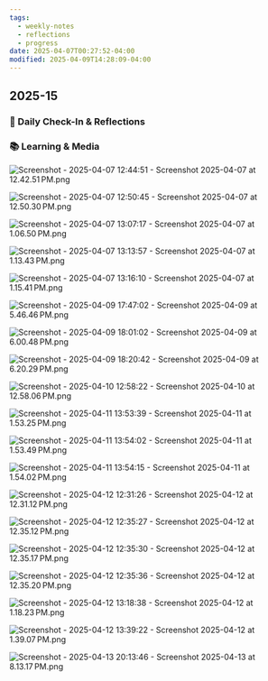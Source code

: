 ```yaml
---
tags:
  - weekly-notes
  - reflections
  - progress
date: 2025-04-07T00:27:52-04:00
modified: 2025-04-09T14:28:09-04:00
---
```

## 2025-15
### 🌟 Daily Check-In & Reflections

<!-- Note any physical activity, mindfulness practice, or self-care -->

### 📚 Learning & Media
<!-- Books, articles, movies, TV shows, podcasts consumed -->

![Screenshot - 2025-04-07 12:44:51 - Screenshot 2025-04-07 at 12.42.51 PM.png](http://res.cloudinary.com/ejf/image/upload/v1744044290/Screenshot_2025-04-07_at_12.42.51_PM.png)

![Screenshot - 2025-04-07 12:50:45 - Screenshot 2025-04-07 at 12.50.30 PM.png](http://res.cloudinary.com/ejf/image/upload/v1744044643/Screenshot_2025-04-07_at_12.50.30_PM.png)

![Screenshot - 2025-04-07 13:07:17 - Screenshot 2025-04-07 at 1.06.50 PM.png](http://res.cloudinary.com/ejf/image/upload/v1744045636/Screenshot_2025-04-07_at_1.06.50_PM.png)

![Screenshot - 2025-04-07 13:13:57 - Screenshot 2025-04-07 at 1.13.43 PM.png](http://res.cloudinary.com/ejf/image/upload/v1744046035/Screenshot_2025-04-07_at_1.13.43_PM.png)

![Screenshot - 2025-04-07 13:16:10 - Screenshot 2025-04-07 at 1.15.41 PM.png](http://res.cloudinary.com/ejf/image/upload/v1744046169/Screenshot_2025-04-07_at_1.15.41_PM.png)

![Screenshot - 2025-04-09 17:47:02 - Screenshot 2025-04-09 at 5.46.46 PM.png](http://res.cloudinary.com/ejf/image/upload/v1744235221/Screenshot_2025-04-09_at_5.46.46_PM.png)

![Screenshot - 2025-04-09 18:01:02 - Screenshot 2025-04-09 at 6.00.48 PM.png](http://res.cloudinary.com/ejf/image/upload/v1744236061/Screenshot_2025-04-09_at_6.00.48_PM.png)

![Screenshot - 2025-04-09 18:20:42 - Screenshot 2025-04-09 at 6.20.29 PM.png](http://res.cloudinary.com/ejf/image/upload/v1744237242/Screenshot_2025-04-09_at_6.20.29_PM.png)

![Screenshot - 2025-04-10 12:58:22 - Screenshot 2025-04-10 at 12.58.06 PM.png](http://res.cloudinary.com/ejf/image/upload/v1744304301/Screenshot_2025-04-10_at_12.58.06_PM.png)

![Screenshot - 2025-04-11 13:53:39 - Screenshot 2025-04-11 at 1.53.25 PM.png](http://res.cloudinary.com/ejf/image/upload/v1744394018/Screenshot_2025-04-11_at_1.53.25_PM.png)

![Screenshot - 2025-04-11 13:54:02 - Screenshot 2025-04-11 at 1.53.49 PM.png](http://res.cloudinary.com/ejf/image/upload/v1744394041/Screenshot_2025-04-11_at_1.53.49_PM.png)

![Screenshot - 2025-04-11 13:54:15 - Screenshot 2025-04-11 at 1.54.02 PM.png](http://res.cloudinary.com/ejf/image/upload/v1744394054/Screenshot_2025-04-11_at_1.54.02_PM.png)

![Screenshot - 2025-04-12 12:31:26 - Screenshot 2025-04-12 at 12.31.12 PM.png](http://res.cloudinary.com/ejf/image/upload/v1744475485/Screenshot_2025-04-12_at_12.31.12_PM.png)

![Screenshot - 2025-04-12 12:35:27 - Screenshot 2025-04-12 at 12.35.12 PM.png](http://res.cloudinary.com/ejf/image/upload/v1744475726/Screenshot_2025-04-12_at_12.35.12_PM.png)

![Screenshot - 2025-04-12 12:35:30 - Screenshot 2025-04-12 at 12.35.17 PM.png](http://res.cloudinary.com/ejf/image/upload/v1744475729/Screenshot_2025-04-12_at_12.35.17_PM.png)

![Screenshot - 2025-04-12 12:35:36 - Screenshot 2025-04-12 at 12.35.20 PM.png](http://res.cloudinary.com/ejf/image/upload/v1744475735/Screenshot_2025-04-12_at_12.35.20_PM.png)

![Screenshot - 2025-04-12 13:18:38 - Screenshot 2025-04-12 at 1.18.23 PM.png](http://res.cloudinary.com/ejf/image/upload/v1744478317/Screenshot_2025-04-12_at_1.18.23_PM.png)

![Screenshot - 2025-04-12 13:39:22 - Screenshot 2025-04-12 at 1.39.07 PM.png](http://res.cloudinary.com/ejf/image/upload/v1744479561/Screenshot_2025-04-12_at_1.39.07_PM.png)

![Screenshot - 2025-04-13 20:13:46 - Screenshot 2025-04-13 at 8.13.17 PM.png](http://res.cloudinary.com/ejf/image/upload/v1744589624/Screenshot_2025-04-13_at_8.13.17_PM.png)

